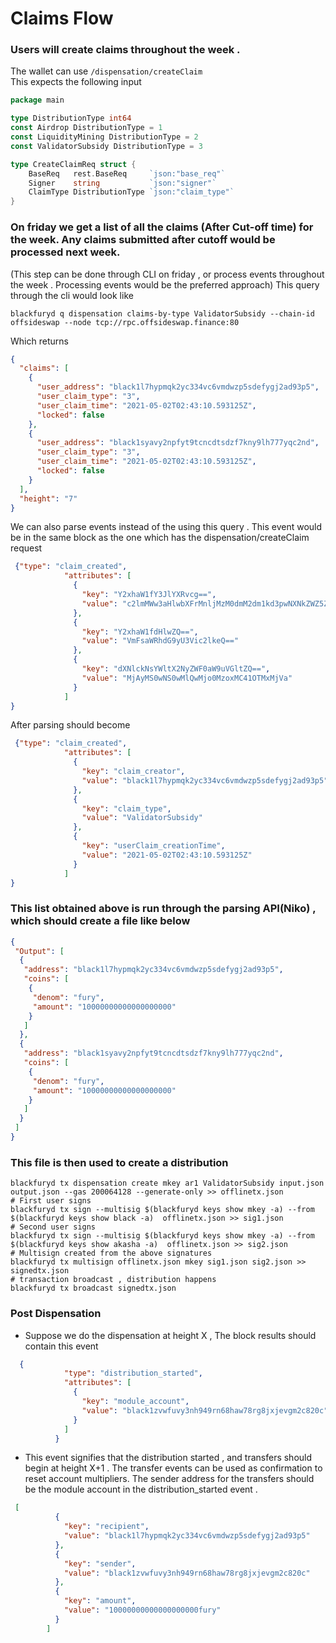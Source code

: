 # Claims Flow

### Users will create claims throughout the week . 
The wallet can use 
```/dispensation/createClaim```  
This expects the following input 
```go
package main

type DistributionType int64
const Airdrop DistributionType = 1
const LiquidityMining DistributionType = 2
const ValidatorSubsidy DistributionType = 3

type CreateClaimReq struct {
	BaseReq   rest.BaseReq     `json:"base_req"`
	Signer    string           `json:"signer"`
	ClaimType DistributionType `json:"claim_type"`   
}
```

### On friday we get a list of all the claims (After Cut-off time) for the week. Any claims submitted after cutoff would be processed next week.
(This step can be done through CLI on friday , or process events throughout the week . Processing events would be the preferred approach)
This query through the cli would look like
```shell
blackfuryd q dispensation claims-by-type ValidatorSubsidy --chain-id offsideswap --node tcp://rpc.offsideswap.finance:80
```
Which returns 
```json
{
  "claims": [
    {
      "user_address": "black1l7hypmqk2yc334vc6vmdwzp5sdefygj2ad93p5",
      "user_claim_type": "3",
      "user_claim_time": "2021-05-02T02:43:10.593125Z",
      "locked": false
    },
    {
      "user_address": "black1syavy2npfyt9tcncdtsdzf7kny9lh777yqc2nd",
      "user_claim_type": "3",
      "user_claim_time": "2021-05-02T02:43:10.593125Z",
      "locked": false
    }
  ],
  "height": "7"
}

```
We can also parse events instead of the using this query . This event would be in the same block as the one which has the dispensation/createClaim request
```json
 {"type": "claim_created",
            "attributes": [
              {
                "key": "Y2xhaW1fY3JlYXRvcg==",
                "value": "c2lmMWw3aHlwbXFrMnljMzM0dmM2dm1kd3pwNXNkZWZ5Z2oyYWQ5M3A1"
              },
              {
                "key": "Y2xhaW1fdHlwZQ==",
                "value": "VmFsaWRhdG9yU3Vic2lkeQ=="
              },
              {
                "key": "dXNlckNsYWltX2NyZWF0aW9uVGltZQ==",
                "value": "MjAyMS0wNS0wMlQwMjo0MzoxMC41OTMxMjVa"
              }
            ]
}
```
After parsing should become 
```json
 {"type": "claim_created",
            "attributes": [
              {
                "key": "claim_creator",
                "value": "black1l7hypmqk2yc334vc6vmdwzp5sdefygj2ad93p5"
              },
              {
                "key": "claim_type",
                "value": "ValidatorSubsidy"
              },
              {
                "key": "userClaim_creationTime",
                "value": "2021-05-02T02:43:10.593125Z"
              }
            ]
}

```

### This list obtained above is run through the parsing API(Niko) , which should create a file like below  
```json
{
 "Output": [
  {
   "address": "black1l7hypmqk2yc334vc6vmdwzp5sdefygj2ad93p5",
   "coins": [
    {
     "denom": "fury",
     "amount": "10000000000000000000"
    }
   ]
  },
  {
   "address": "black1syavy2npfyt9tcncdtsdzf7kny9lh777yqc2nd",
   "coins": [
    {
     "denom": "fury",
     "amount": "10000000000000000000"
    }
   ]
  }
 ]
}
```

### This file is then used to create a distribution
```shell
blackfuryd tx dispensation create mkey ar1 ValidatorSubsidy input.json output.json --gas 200064128 --generate-only >> offlinetx.json
# First user signs
blackfuryd tx sign --multisig $(blackfuryd keys show mkey -a) --from $(blackfuryd keys show black -a)  offlinetx.json >> sig1.json
# Second user signs
blackfuryd tx sign --multisig $(blackfuryd keys show mkey -a) --from $(blackfuryd keys show akasha -a)  offlinetx.json >> sig2.json
# Multisign created from the above signatures
blackfuryd tx multisign offlinetx.json mkey sig1.json sig2.json >> signedtx.json
# transaction broadcast , distribution happens
blackfuryd tx broadcast signedtx.json
```
### Post Dispensation
- Suppose we do the dispensation at height X , The block results should contain this event 
```json
  {
            "type": "distribution_started",
            "attributes": [
              {
                "key": "module_account",
                "value": "black1zvwfuvy3nh949rn68haw78rg8jxjevgm2c820c"
              }
            ]
          }
```
- This event signifies that the distribution started , and transfers should begin at height X+1 . The transfer events can be used as confirmation to reset account multipliers.
The sender address for the transfers should be the module account in the distribution_started event . 
```json
 [
          {
            "key": "recipient",
            "value": "black1l7hypmqk2yc334vc6vmdwzp5sdefygj2ad93p5"
          },
          {
            "key": "sender",
            "value": "black1zvwfuvy3nh949rn68haw78rg8jxjevgm2c820c"
          },
          {
            "key": "amount",
            "value": "10000000000000000000fury"
          }
        ]

```
